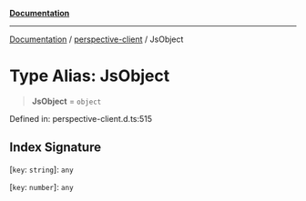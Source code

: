 [**Documentation**](../../index.md)

***

[Documentation](../../index.md) / [perspective-client](../index.md) / JsObject

# Type Alias: JsObject

> **JsObject** = `object`

Defined in: perspective-client.d.ts:515

## Index Signature

\[`key`: `string`\]: `any`

\[`key`: `number`\]: `any`
